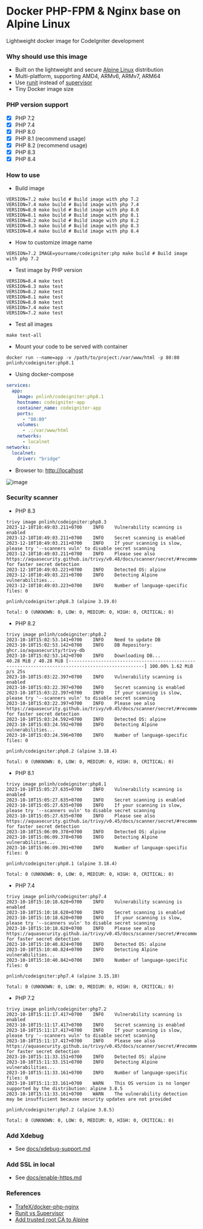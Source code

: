 # Docker PHP-FPM & Nginx base on Alpine Linux

Lightweight docker image for CodeIgniter development

### Why should use this image

- Built on the lightweight and
  secure [Alpine Linux](https://www.alpinelinux.org/) distribution
- Multi-platform, supporting AMD4, ARMv6, ARMv7, ARM64
- Use [runit](http://smarden.org/runit/) instead
  of [supervisor](http://supervisord.org/)
- Tiny Docker image size

### PHP version support

- [x] PHP 7.2
- [x] PHP 7.4
- [x] PHP 8.0
- [x] PHP 8.1 (recommend usage)
- [x] PHP 8.2 (recommend usage)
- [x] PHP 8.3
- [x] PHP 8.4

### How to use

- Build image

```shell
VERSION=7.2 make build # Build image with php 7.2
VERSION=7.4 make build # Build image with php 7.4
VERSION=8.0 make build # Build image with php 8.0
VERSION=8.1 make build # Build image with php 8.1
VERSION=8.2 make build # Build image with php 8.2
VERSION=8.3 make build # Build image with php 8.3
VERSION=8.4 make build # Build image with php 8.4
```

- How to customize image name

```shell
VERSION=7.2 IMAGE=yourname/codeigniter:php make build # Build image with php 7.2
```

- Test image by PHP version

```shell
VERSION=8.4 make test
VERSION=8.3 make test
VERSION=8.2 make test
VERSION=8.1 make test
VERSION=8.0 make test
VERSION=7.4 make test
VERSION=7.2 make test
```

- Test all images

```shell
make test-all
```

- Mount your code to be served with container

```shell
docker run --name=app -v /path/to/project:/var/www/html -p 80:80 pnlinh/codeigniter:php8.1
```

- Using docker-compose

```yaml
services:
  app:
    image: pnlinh/codeigniter:php8.1
    hostname: codeigniter-app
    container_name: codeigniter-app
    ports:
      - "80:80"
    volumes:
      - .:/var/www/html
    networks:
      - localnet
networks:
  localnet:
    driver: "bridge"
```

- Browser to: [http://localhost](http://localhost)

![image](https://github.com/pnlinh/docker-compose-template/assets/26193890/d26abb82-768c-49b7-b52a-7b5f03029a3c)

### Security scanner

- PHP 8.3

```
trivy image pnlinh/codeigniter:php8.3
2023-12-10T10:49:03.211+0700	INFO	Vulnerability scanning is enabled
2023-12-10T10:49:03.211+0700	INFO	Secret scanning is enabled
2023-12-10T10:49:03.211+0700	INFO	If your scanning is slow, please try '--scanners vuln' to disable secret scanning
2023-12-10T10:49:03.211+0700	INFO	Please see also https://aquasecurity.github.io/trivy/v0.48/docs/scanner/secret/#recommendation for faster secret detection
2023-12-10T10:49:03.221+0700	INFO	Detected OS: alpine
2023-12-10T10:49:03.221+0700	INFO	Detecting Alpine vulnerabilities...
2023-12-10T10:49:03.223+0700	INFO	Number of language-specific files: 0

pnlinh/codeigniter:php8.3 (alpine 3.19.0)

Total: 0 (UNKNOWN: 0, LOW: 0, MEDIUM: 0, HIGH: 0, CRITICAL: 0)

```

- PHP 8.2

```
trivy image pnlinh/codeigniter:php8.2
2023-10-10T15:02:53.141+0700	INFO	Need to update DB
2023-10-10T15:02:53.142+0700	INFO	DB Repository: ghcr.io/aquasecurity/trivy-db
2023-10-10T15:02:53.142+0700	INFO	Downloading DB...
40.28 MiB / 40.28 MiB [--------------------------------------------------------------------------------------------------] 100.00% 1.62 MiB p/s 25s
2023-10-10T15:03:22.397+0700	INFO	Vulnerability scanning is enabled
2023-10-10T15:03:22.397+0700	INFO	Secret scanning is enabled
2023-10-10T15:03:22.397+0700	INFO	If your scanning is slow, please try '--scanners vuln' to disable secret scanning
2023-10-10T15:03:22.397+0700	INFO	Please see also https://aquasecurity.github.io/trivy/v0.45/docs/scanner/secret/#recommendation for faster secret detection
2023-10-10T15:03:24.592+0700	INFO	Detected OS: alpine
2023-10-10T15:03:24.592+0700	INFO	Detecting Alpine vulnerabilities...
2023-10-10T15:03:24.596+0700	INFO	Number of language-specific files: 0

pnlinh/codeigniter:php8.2 (alpine 3.18.4)

Total: 0 (UNKNOWN: 0, LOW: 0, MEDIUM: 0, HIGH: 0, CRITICAL: 0)
```

- PHP 8.1

```text
trivy image pnlinh/codeigniter:php8.1
2023-10-10T15:05:27.635+0700	INFO	Vulnerability scanning is enabled
2023-10-10T15:05:27.635+0700	INFO	Secret scanning is enabled
2023-10-10T15:05:27.635+0700	INFO	If your scanning is slow, please try '--scanners vuln' to disable secret scanning
2023-10-10T15:05:27.635+0700	INFO	Please see also https://aquasecurity.github.io/trivy/v0.45/docs/scanner/secret/#recommendation for faster secret detection
2023-10-10T15:06:09.378+0700	INFO	Detected OS: alpine
2023-10-10T15:06:09.378+0700	INFO	Detecting Alpine vulnerabilities...
2023-10-10T15:06:09.391+0700	INFO	Number of language-specific files: 0

pnlinh/codeigniter:php8.1 (alpine 3.18.4)

Total: 0 (UNKNOWN: 0, LOW: 0, MEDIUM: 0, HIGH: 0, CRITICAL: 0)
```

- PHP 7.4

```text
trivy image pnlinh/codeigniter:php7.4
2023-10-10T15:10:18.620+0700	INFO	Vulnerability scanning is enabled
2023-10-10T15:10:18.620+0700	INFO	Secret scanning is enabled
2023-10-10T15:10:18.620+0700	INFO	If your scanning is slow, please try '--scanners vuln' to disable secret scanning
2023-10-10T15:10:18.620+0700	INFO	Please see also https://aquasecurity.github.io/trivy/v0.45/docs/scanner/secret/#recommendation for faster secret detection
2023-10-10T15:10:40.824+0700	INFO	Detected OS: alpine
2023-10-10T15:10:40.824+0700	INFO	Detecting Alpine vulnerabilities...
2023-10-10T15:10:40.842+0700	INFO	Number of language-specific files: 0

pnlinh/codeigniter:php7.4 (alpine 3.15.10)

Total: 0 (UNKNOWN: 0, LOW: 0, MEDIUM: 0, HIGH: 0, CRITICAL: 0)
```

- PHP 7.2

```text
trivy image pnlinh/codeigniter:php7.2
2023-10-10T15:11:17.417+0700	INFO	Vulnerability scanning is enabled
2023-10-10T15:11:17.417+0700	INFO	Secret scanning is enabled
2023-10-10T15:11:17.417+0700	INFO	If your scanning is slow, please try '--scanners vuln' to disable secret scanning
2023-10-10T15:11:17.417+0700	INFO	Please see also https://aquasecurity.github.io/trivy/v0.45/docs/scanner/secret/#recommendation for faster secret detection
2023-10-10T15:11:33.151+0700	INFO	Detected OS: alpine
2023-10-10T15:11:33.151+0700	INFO	Detecting Alpine vulnerabilities...
2023-10-10T15:11:33.161+0700	INFO	Number of language-specific files: 0
2023-10-10T15:11:33.161+0700	WARN	This OS version is no longer supported by the distribution: alpine 3.8.5
2023-10-10T15:11:33.161+0700	WARN	The vulnerability detection may be insufficient because security updates are not provided

pnlinh/codeigniter:php7.2 (alpine 3.8.5)

Total: 0 (UNKNOWN: 0, LOW: 0, MEDIUM: 0, HIGH: 0, CRITICAL: 0)

```

### Add Xdebug

- See [docs/xdebug-support.md](docs/xdebug-support.md)

### Add SSL in local

- See [docs/enable-https.md](docs/enable-https.md)

### References

- [TrafeX/docker-php-nginx](https://github.com/TrafeX/docker-php-nginx)
- [Runit vs Supervisor](https://bolshov.online/docker/2020/11/18/runit-vs-supervisor)
- [Add trusted root CA to Alpine](https://stackoverflow.com/questions/67231714/how-to-add-trusted-root-ca-to-docker-alpine/67232164#67232164)
